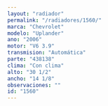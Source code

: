 ```yaml
---
layout: "radiador"
permalink: "/radiadores/1560/"
marca: "Chevrolet"
modelo: "Uplander"
ano: "2006"
motor: "V6 3.9"
transmision: "Automática"
parte: "438138"
clima: "Con clima"
alto: "30 1/2"
ancho: "14 1/8"
observaciones: ""
id: "1560"
---
```


